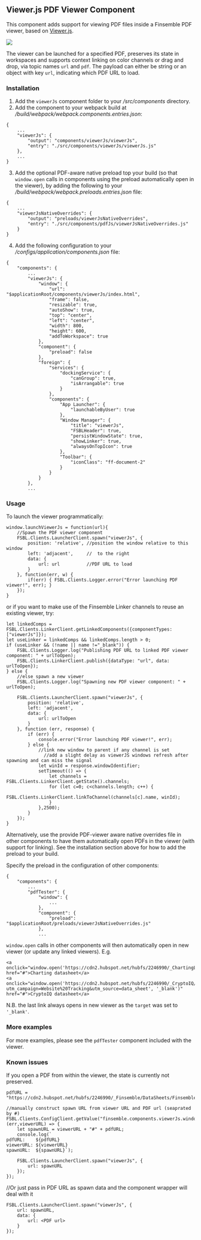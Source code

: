 ## Viewer.js PDF Viewer Component ##
This component adds support for viewing PDF files inside a Finsemble PDF viewer, based on [Viewer.js](https://viewerjs.org/).

![](./screenshot.png)

The viewer can be launched for a specified PDF, preserves its state in workspaces and supports context linking on color channels or drag and drop, via topic names `url` and `pdf`. The payload can either be string or an object with key `url`, indicating which PDF URL to load. 

### Installation ###
1. Add the `viewerJs` component folder to your _/src/components_ directory.
2. Add the component to your webpack build at _/build/webpack/webpack.components.entries.json_: 
```
{
    ...
    "viewerJs": {
        "output": "components/viewerJs/viewerJs",
        "entry": "./src/components/viewerJs/viewerJs.js"
    },
    ...
}
```
3. Add the optional PDF-aware native preload top your build (so that `window.open` calls in components using the preload automatically open in the viewer), by adding the following to your _/build/webpack/webpack.preloads.entries.json_ file:
```
{
	...
	"viewerJsNativeOverrides": {
		"output": "preloads/viewerJsNativeOverrides",
		"entry": "./src/components/pdfJs/viewerJsNativeOverrides.js"
	}
}
```
4. Add the following configuration to your _/configs/application/components.json_ file:
```
{
    "components": {
        ...
        "viewerJs": {
            "window": {
                "url": "$applicationRoot/components/viewerJs/index.html",
                "frame": false,
                "resizable": true,
                "autoShow": true,
                "top": "center",
                "left": "center",
                "width": 800,
                "height": 600,
                "addToWorkspace": true
            },
            "component": {
                "preload": false
            },
            "foreign": {
                "services": {
                    "dockingService": {
                        "canGroup": true,
                        "isArrangable": true
                    }
                },
                "components": {
                    "App Launcher": {
                        "launchableByUser": true
                    },
                    "Window Manager": {
                        "title": "viewerJs",
                        "FSBLHeader": true,
                        "persistWindowState": true,
                        "showLinker": true,
                        "alwaysOnTopIcon": true
                    },
                    "Toolbar": {
                        "iconClass": "ff-document-2"
                    }
                }
            }
        },
        ...
```

### Usage ###
To launch the viewer programmatically:

```
window.launchViewerJs = function(url){
	//Spawn the PDF viewer component
	FSBL.Clients.LauncherClient.spawn("viewerJs", {
		position: 'relative', //position the window relative to this window
		left: 'adjacent',     //  to the right
		data: {
			url: url          //PDF URL to load
		}
	}, function(err, w) {
		if(err) { FSBL.Clients.Logger.error("Error launching PDF viewer!", err); }
	});
}
```
or if you want to make use of the Finsemble Linker channels to reuse an existing viewer, try:
```
let linkedComps = FSBL.Clients.LinkerClient.getLinkedComponents({componentTypes: ["viewerJs"]});
let useLinker = linkedComps && linkedComps.length > 0;
if (useLinker && (!name || name !="_blank")) {
	FSBL.Clients.Logger.log("Publishing PDF URL to linked PDF viewer component: " + urlToOpen);
	FSBL.Clients.LinkerClient.publish({dataType: "url", data: urlToOpen});
} else {
	//else spawn a new viewer
	FSBL.Clients.Logger.log("Spawning new PDF viewer component: " + urlToOpen);

	FSBL.Clients.LauncherClient.spawn("viewerJs", { 
		position: 'relative',
		left: 'adjacent',
		data: {
			url: urlToOpen
		}
	}, function (err, response) {
		if (err) {
			console.error("Error launching PDF viewer!", err);
		} else {
			//link new window to parent if any channel is set
			  //add a slight delay as viewerJS windows refresh after spawning and can miss the signal
			let winId = response.windowIdentifier;
			setTimeout(() => {
				let channels = FSBL.Clients.LinkerClient.getState().channels;
				for (let c=0; c<channels.length; c++) {
					FSBL.Clients.LinkerClient.linkToChannel(channels[c].name, winId);
				}
			},2500);
		}
	});
}
```

Alternatively, use the provide PDF-viewer aware native overrides file in other components to have them automatically open PDFs in the viewer (with support for linking). See the installation section above for how to add the preload to your build.

Specify the preload in the configuration of other components:
```
{
    "components": {
        ...
        "pdfTester": {
            "window": {
                ...
            },
            "component": {
                "preload": "$applicationRoot/preloads/viewerJsNativeOverrides.js"
            },
			...
```

`window.open` calls in other components will then automatically open in new viewer (or update any linked viewers). E.g.

```
<a onclick="window.open('https://cdn2.hubspot.net/hubfs/2246990/_ChartingLibrary/Library_DataSheet_7_26_17.pdf')" href="#">Charting datasheet</a>
<a onclick="window.open('https://cdn2.hubspot.net/hubfs/2246990/_CryptoIQ/CryptoIQ_Data_Sheet.pdf?utm_campaign=Website%20Tracking&utm_source=data_sheet', '_blank')" href="#">CryptoIQ datasheet</a>
```     
N.B. the last link always opens in new viewer as the `target` was set to `'_blank'`.

### More examples ###
For more examples, please see the `pdfTester` component included with the viewer.

### Known issues ###
If you open a PDF from within the viewer, the state is currently not preserved.




















```
pdfURL = "https://cdn2.hubspot.net/hubfs/2246990/_Finsemble/DataSheets/Finsemble_DataSheet_4_12_18.pdf";

//manually construct spawn URL from viewer URL and PDF url (seaprated by #)
FSBL.Clients.ConfigClient.getValue("finsemble.components.viewerJs.window.url", (err,viewerURL) => {
    let spawnURL = viewerURL + "#" + pdfURL;
    console.log(`
pdfURL:    ${pdfURL}
viewerURL: ${viewerURL}
spawnURL:  ${spawnURL}`);

    FSBL.Clients.LauncherClient.spawn("viewerJs", {
        url: spawnURL
    });
});
```

//Or just pass in PDF URL as spawn data and the component wrapper will deal with it
```
FSBL.Clients.LauncherClient.spawn("viewerJs", {
    url: spawnURL,
	data: {
		url: <PDF url>
	}
});
```